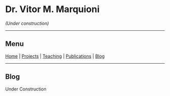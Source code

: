 # Dr. Vitor M. Marquioni

*(Under construction)*

---

## Menu
[Home](README.md)  |  [Projects](projects.md)  |  [Teaching](teaching.md)  |  [Publications](publications.md)  |  [Blog](blog.md)

---

## Blog
Under Construction
